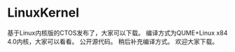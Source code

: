 # LinuxKernel

基于Linux内核版的CTOS发布了，大家可以下载。
编译方式为QUME+Linux x84 4.0内核，大家可以看看。
公开源代码。
稍后补充编译方式。
欢迎大家下载。
